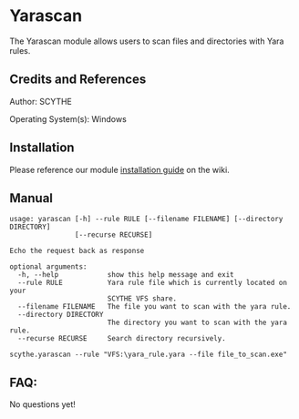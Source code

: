 # Yarascan

The Yarascan module allows users to scan files and directories with Yara rules.

## Credits and References

Author: SCYTHE

Operating System(s): Windows

## Installation

Please reference our module [installation guide](https://github.com/scythe-io/community-modules/wiki) on the wiki.

##  Manual

```
usage: yarascan [-h] --rule RULE [--filename FILENAME] [--directory DIRECTORY]
                [--recurse RECURSE]

Echo the request back as response

optional arguments:
  -h, --help            show this help message and exit
  --rule RULE           Yara rule file which is currently located on your
                        SCYTHE VFS share.
  --filename FILENAME   The file you want to scan with the yara rule.
  --directory DIRECTORY
                        The directory you want to scan with the yara rule.
  --recurse RECURSE     Search directory recursively.

scythe.yarascan --rule "VFS:\yara_rule.yara --file file_to_scan.exe"
```

## FAQ:

No questions yet!
